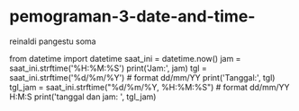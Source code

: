 # pemograman-3-date-and-time-
reinaldi pangestu soma

from datetime import datetime
saat_ini = datetime.now()
jam = saat_ini.strftime('%H:%M:%S')
print('Jam:', jam)
tgl = saat_ini.strftime('%d/%m/%Y') # format dd/mm/YY
print('Tanggal:', tgl)
tgl_jam = saat_ini.strftime("%d/%m/%Y, %H:%M:%S") # format dd/mm/YY H:M:S 
print('tanggal dan jam: ', tgl_jam)
